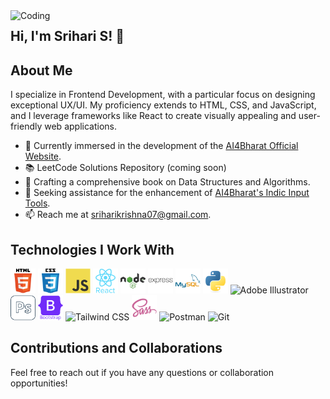 <div style="float: left; margin-right: 20px;">
  <img alt="Coding" width="400" src="https://camo.githubusercontent.com/88adc7c88c9d3dba7479020846ed35d13410e3707c7f149e1c6140cc6beaef9a/68747470733a2f2f70687973696373677572756b756c2e66696c65732e776f726470726573732e636f6d2f323031392f30322f6368617261637465722d312e676966" >
</div>
<div>
  <h2>Hi, I'm Srihari S! 👋</h2>
  <h2>About Me</h2>

  <p>I specialize in Frontend Development, with a particular focus on designing exceptional UX/UI. My proficiency extends to HTML, CSS, and JavaScript, and I leverage frameworks like React to create visually appealing and user-friendly web applications.</p>

  <ul>
    <li>🔭 Currently immersed in the development of the <a href="https://ai4bharat.iitm.ac.in/">AI4Bharat Official Website</a>.</li>
    <li>📚 LeetCode Solutions Repository (coming soon)</li>
    <li>📘 Crafting a comprehensive book on Data Structures and Algorithms.</li>
    <li>🤝 Seeking assistance for the enhancement of <a href="https://chromewebstore.google.com/detail/input-tools-by-ai4bharat/lofelgaafdbdikholfnckfgigjklghik">AI4Bharat's Indic Input Tools</a>.</li>
    <li>📫 Reach me at <a href="mailto:sriharikrishna07@gmail.com">sriharikrishna07@gmail.com</a>.</li>
  </ul>

  <h2>Technologies I Work With</h2>

  <p>
    <img src="https://raw.githubusercontent.com/devicons/devicon/master/icons/html5/html5-original-wordmark.svg" alt="HTML5" width="40" height="40"/>
    <img src="https://raw.githubusercontent.com/devicons/devicon/master/icons/css3/css3-original-wordmark.svg" alt="CSS3" width="40" height="40"/>
    <img src="https://raw.githubusercontent.com/devicons/devicon/master/icons/javascript/javascript-original.svg" alt="JavaScript" width="40" height="40"/>
    <img src="https://raw.githubusercontent.com/devicons/devicon/master/icons/react/react-original-wordmark.svg" alt="React" width="40" height="40"/>
    <img src="https://raw.githubusercontent.com/devicons/devicon/master/icons/nodejs/nodejs-original-wordmark.svg" alt="Node.js" width="40" height="40"/>
    <img src="https://raw.githubusercontent.com/devicons/devicon/master/icons/express/express-original-wordmark.svg" alt="Express.js" width="40" height="40"/>
    <img src="https://raw.githubusercontent.com/devicons/devicon/master/icons/mysql/mysql-original-wordmark.svg" alt="MySQL" width="40" height="40"/>
    <img src="https://raw.githubusercontent.com/devicons/devicon/master/icons/python/python-original.svg" alt="Python" width="40" height="40"/>
    <img src="https://www.vectorlogo.zone/logos/adobe_illustrator/adobe_illustrator-icon.svg" alt="Adobe Illustrator" width="40" height="40"/>
    <img src="https://raw.githubusercontent.com/devicons/devicon/master/icons/photoshop/photoshop-line.svg" alt="Adobe Photoshop" width="40" height="40"/>
    <img src="https://raw.githubusercontent.com/devicons/devicon/master/icons/bootstrap/bootstrap-plain-wordmark.svg" alt="Bootstrap" width="40" height="40"/>
    <img src="https://www.vectorlogo.zone/logos/tailwindcss/tailwindcss-icon.svg" alt="Tailwind CSS" width="40" height="40"/>
    <img src="https://raw.githubusercontent.com/devicons/devicon/master/icons/sass/sass-original.svg" alt="Sass" width="40" height="40"/>
    <img src="https://www.vectorlogo.zone/logos/getpostman/getpostman-icon.svg" alt="Postman" width="40" height="40"/>
    <img src="https://www.vectorlogo.zone/logos/git-scm/git-scm-icon.svg" alt="Git" width="40" height="40"/>
  </p>

  <h2>Contributions and Collaborations</h2>

  <p>Feel free to reach out if you have any questions or collaboration opportunities!</p>
</div>
